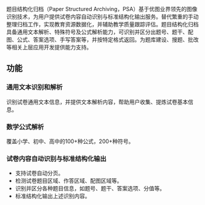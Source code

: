 ﻿题目结构化归档（Paper Structured Archiving，PSA）基于优图业界领先的图像识别技术，为用户提供试卷内容自动识别与标准结构化输出服务。替代繁重的手动整理归档工作，实现教育资源数据化，并辅助教学质量跟踪评估。题目结构化归档具备通用文本解析、特殊符号及公式解析能力，可识别并区分出题号、题干、配图、公式、答案选项、手写答案等，并按特定格式返回。为题库建设、搜题、批改等相关上层应用开发提供能力支持。
## 功能

### 通用文本识别和解析
识别试卷通用文本信息，并提供文本解析内容，帮助用户收集、提炼试卷基本信息。
### 数学公式解析
覆盖小学、初中、高中的100+种公式，200+种符号。
### 试卷内容自动识别与标准结构化输出
- 支持试卷自动分页。
- 检测试卷题目区域、作答区域、配图区域等。
- 识别并区分各种题目信息，如题号、题干、答案选项、分值等。
- 标准结构化输出上述识别内容。